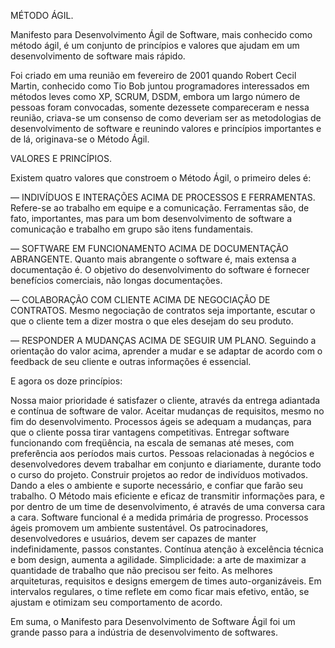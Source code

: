 MÉTODO ÁGIL.

Manifesto para Desenvolvimento Ágil de Software, mais conhecido como método ágil, é um conjunto de princípios e valores que ajudam em um desenvolvimento de software mais rápido. 

Foi criado em uma reunião em fevereiro de 2001 quando Robert Cecil Martin, conhecido como Tio Bob juntou programadores interessados em métodos leves como XP, SCRUM, DSDM, embora um largo número de pessoas foram convocadas, somente dezessete compareceram e nessa reunião, criava-se um consenso de como deveriam ser as metodologias de desenvolvimento de software e reunindo valores e princípios importantes e de lá, originava-se o Método Ágil.


VALORES E PRINCÍPIOS. 

Existem quatro valores que constroem o Método Ágil, o primeiro deles é:

— INDIVÍDUOS E INTERAÇÕES ACIMA DE PROCESSOS E FERRAMENTAS.
Refere-se ao trabalho em equipe e a comunicação. Ferramentas são, de fato, importantes, mas para um bom desenvolvimento de software a comunicação e trabalho em grupo são itens fundamentais.

— SOFTWARE EM FUNCIONAMENTO ACIMA DE DOCUMENTAÇÃO ABRANGENTE.
Quanto mais abrangente o software é, mais extensa a documentação é. O objetivo do desenvolvimento do software é fornecer benefícios comerciais, não longas documentações. 

— COLABORAÇÃO COM CLIENTE ACIMA DE NEGOCIAÇÃO DE CONTRATOS.
Mesmo negociação de contratos seja importante, escutar o que o cliente tem a dizer mostra o que eles desejam do seu produto.

— RESPONDER A MUDANÇAS ACIMA DE SEGUIR UM PLANO.
Seguindo a orientação do valor acima, aprender a mudar e se adaptar de acordo com o feedback de seu cliente e outras informações é essencial.

E agora os doze princípios:

Nossa maior prioridade é satisfazer o cliente, através da entrega adiantada e contínua de software de valor.
Aceitar mudanças de requisitos, mesmo no fim do desenvolvimento. Processos ágeis se adequam a mudanças, para que o cliente possa tirar vantagens competitivas.
Entregar software funcionando com freqüência, na escala de semanas até meses, com preferência aos períodos mais curtos.
Pessoas relacionadas à negócios e desenvolvedores devem trabalhar em conjunto e diariamente, durante todo o curso do projeto.
Construir projetos ao redor de indivíduos motivados. Dando a eles o ambiente e suporte necessário, e confiar que farão seu trabalho.
O Método mais eficiente e eficaz de transmitir informações para, e por dentro de um time de desenvolvimento, é através de uma conversa cara a cara.
Software funcional é a medida primária de progresso.
Processos ágeis promovem um ambiente sustentável. Os patrocinadores, desenvolvedores e usuários, devem ser capazes de manter indefinidamente, passos constantes.
Contínua atenção à excelência técnica e bom design, aumenta a agilidade.
Simplicidade: a arte de maximizar a quantidade de trabalho que não precisou ser feito.
As melhores arquiteturas, requisitos e designs emergem de times auto-organizáveis.
Em intervalos regulares, o time reflete em como ficar mais efetivo, então, se ajustam e otimizam seu comportamento de acordo.

Em suma, o Manifesto para Desenvolvimento de Software Ágil foi um grande passo para a indústria de desenvolvimento de softwares. 
